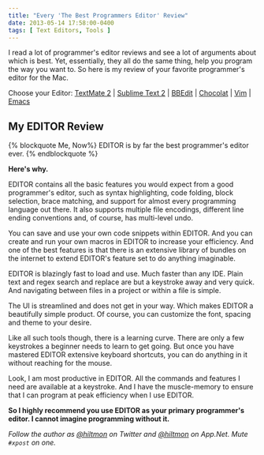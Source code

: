 ```yaml
---
title: "Every 'The Best Programmers Editor' Review"
date: 2013-05-14 17:58:00-0400
tags: [ Text Editors, Tools ]
---
```


<script>
	function setEditor(editor, url) {
		var elements = document.getElementsByClassName('editor-span');
		for (var i = 0; i < elements.length; ++i) {
			var element = elements[i];
			element.innerHTML = '<a href="' + url + '">' + editor + '</a>';
		}
		return false;
	}
	
	onload = function() {
		setEditor('TextMate 2', 'http://www.macromates.com/');
	}
</script>

<span class="light">I read a lot of programmer's editor reviews and see a lot of arguments about which is best. Yet, essentially, they all do the same thing, help you program the way you want to. So here is my review of your favorite programmer's editor for the Mac.</span>

<p>
	Choose your Editor:
	<a href="#" onclick="return setEditor('TextMate 2', 'http://www.macromates.com/');">TextMate 2</a> | 
	<a href="#" onclick="return setEditor('Sublime Text 2', 'http://www.sublimetext.com/2');">Sublime Text 2</a> | 
	<a href="#" onclick="return setEditor('BBEdit', 'http://www.barebones.com/products/bbedit/');">BBEdit</a> | 
	<a href="#" onclick="return setEditor('Chocolat', 'http://www.chocolatapp.com');">Chocolat</a> | 
	<a href="#" onclick="return setEditor('Vim', 'http://www.vim.org/');">Vim</a> | 
	<a href="#" onclick="return setEditor('Emacs', 'http://www.gnu.org/software/emacs/');">Emacs</a>
</p>

## My <span class="editor-span">EDITOR</span> Review

{% blockquote Me, Now%}
<span class="editor-span">EDITOR</span> is by far the best programmer's editor ever. 
{% endblockquote %}

**Here's why.**

<span class="editor-span">EDITOR</span> contains all the basic features you would expect from a good programmer's editor, such as syntax highlighting, code folding, block selection, brace matching, and support for almost every programming language out there. It also supports multiple file encodings, different line ending conventions and, of course, has multi-level undo.

You can save and use your own code snippets within <span class="editor-span">EDITOR</span>. And you can create and run your own macros in <span class="editor-span">EDITOR</span> to increase your efficiency. And one of the best features is that there is an extensive library of bundles on the internet to extend <span class="editor-span">EDITOR</span>'s feature set to do anything imaginable.

<span class="editor-span">EDITOR</span> is blazingly fast to load and use. Much faster than any IDE. Plain text and regex search and replace are but a keystroke away and very quick. And navigating between files in a project or within a file is simple.

The UI is streamlined and does not get in your way. Which makes <span class="editor-span">EDITOR</span> a beautifully simple product. Of course, you can customize the font, spacing and theme to your desire.

Like all such tools though, there is a learning curve. There are only a few keystrokes a beginner needs to learn to get going. But once you have mastered <span class="editor-span">EDITOR</span> extensive keyboard shortcuts, you can do anything in it without reaching for the mouse.

Look, I am most productive in <span class="editor-span">EDITOR</span>. All the commands and features I need are available at a keystroke. And I have the muscle-memory to ensure that I can program at peak efficiency when I use <span class="editor-span">EDITOR</span>.

**So I highly recommend you use <span class="editor-span">EDITOR</span> as your primary programmer's editor. I cannot imagine programming without it.**

*Follow the author as [@hiltmon](https://twitter.com/hiltmon) on Twitter and [@hiltmon](http://alpha.app.net/hiltmon) on App.Net. Mute `#xpost` on one.*
